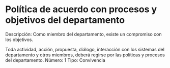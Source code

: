 # Política de acuerdo con procesos y objetivos del departamento

Descripción: Como miembro del departamento, existe un compromiso con los objetivos.

Toda actividad, acción, propuesta, diálogo, interacción con los sistemas del departamento y otros miembros, deberá regirse por las políticas y procesos del departamento.
Número: 1
Tipo: Convivencia